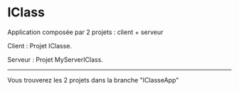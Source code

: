 # IClass
Application composée par 2 projets : client + serveur



Client : Projet IClasse.

Serveur : Projet MyServerIClass.
__________________________________________________
Vous trouverez les 2 projets dans la branche "IClasseApp"
